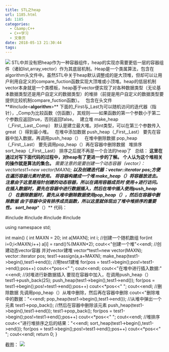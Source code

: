 ```yaml
---
title: STL之heap
url: 1185.html
id: 1185
categories:
  - C&amp;C++
  - C++学习
  - 文章页
date: 2018-05-13 21:30:44
tags:
---
```


![](http://47.100.4.8/wp-content/uploads/2018/05/QQ图片20180507183124.png) STL中并没有把heap作为一种容器组件，heap的实现亦需要更低一层的容器组件（诸如list,array,vector）作为其底层机制。Heap是一个类属算法，包含在algorithm头文件中。虽然STL中关于heap默认调整成的是大顶堆，但却可以让用户利用自定义的compare\_fuction函数实现大顶堆或小顶堆。heap的低层机制vector本身就是一个类模板，heap基于vector便实现了对各种数据类型（无论基本数据类型还是用户自定义的数据类型）的堆排（前提是用户自定义的数据类型要提供比较机制compare\_fuction函数）。   包含在头文件**#include<****algorithm****>**  下面的\_First与\_Last为可以随机访问的迭代器（指针），\_Comp为比较函数（仿函数），其规则——如果函数的第一个参数小于第二个参数应返回true，否则返回false。   建立堆 make\_heap（\_First,\_Last,\_Comp） 默认是建立最大堆。对int类型，可以在第三个参数传入great<int>（）得到最小堆。   在堆中添加数据 push\_heap（\_First,\_Last） 要先在容器中加入数据，再调用push\_heap（）   在堆中删除数据 pop\_heap（\_First,\_Last） 要先调用pop\_heap（）再在容器中删除数据   堆排序 sort\_heap（\_First,\_Last） 排序之后就不再是一个合法的heap了   总结： **这里在通过对写下面代码的过程中，对heap有了更进一步的了解。** **个人认为这个堆相关的操作就是算法的集合。** **需要注意的是要创建一个动态容器（vector）：vector<int>*test1=new vector<int>(MAXN);** **以及创建迭代器：vector<int>::iterator pos;方便在遍历容器元素时使用。** **将容器构建成一个堆 make_heap（）将容器放进去。注意由于这里是指针创建的动态容器，所以在调用容器成员时 使用->进行访问。** **在插入数据时，要先在容器中进行数据插入，然后在堆中插入使用push_heap（）** **在删除数据时，要先从堆中删除数据使用pop_heap（），然后在容器中删除数据** **由于容器中没有排序成员函数，所以这里就体现出了堆中堆排序的重要性。** **sort_heap****（）** 代码：

#include<iostream>
#include<vector>
#include<algorithm>
#include<functional>

using namespace std;


int main()
{
    int MAXN = 20;
    int a\[MAXN\];
    int i;
    //创建一个随机数组
    for(int i=0;i<MAXN;i++)
        a\[i\] = rand()%(MAXN*2);
    cout<<"创建一个堆"<<endl;
    //创建动态vector容器 并对vector建堆
    vector<int>*test1=new vector<int>(MAXN);
    vector<int>::iterator pos;
    test1->assign(a,a+MAXN);
    make_heap(test1->begin(),test1->end());  //用test1建堆
    for(pos = test1->begin();pos!=test1->end();pos++)
        cout<<*pos<<" ";
    cout<<endl;
    cout<<"在堆中进行插入数据:"<<endl;
    //对堆进行新数据插入  要现在容器中加入，在调用push_heap（）
    test1->push_back(25);
    push_heap(test1->begin(),test1->end());
    for(pos = test1->begin();pos!=test1->end();pos++)
        cout<<*pos<<" ";
    cout<<endl;
    //删除数据  先调用pop_heap（）从堆中删除，然后再在容器中删除
    cout<<"删除堆中的数据："<<endl;
    pop_heap(test1->begin(),test1->end());  //从堆中弹出一个元素
    test1->pop_back();  //然后在容器中删除该元素
    push_heap(test1->begin(),test1->end());
    test1->pop_back();
    for(pos = test1->begin();pos!=test1->end();pos++)
        cout<<*pos<<" ";
    cout<<endl;
    //堆排序
    cout<<"进行堆排序之后的结果："<<endl;
    sort_heap(test1->begin(),test1->end());
    for(pos = test1->begin();pos!=test1->end();pos++)
        cout<<*pos<<" ";
    cout<<endl;
    return 0;
}

截图： ![](http://47.100.4.8/wp-content/uploads/2018/05/453445324324.png)